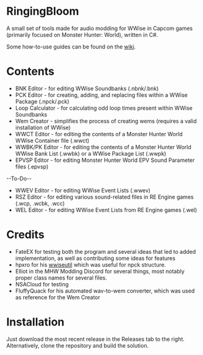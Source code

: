 # RingingBloom
A small set of tools made for audio modding for WWise in Capcom games (primarily focused on Monster Hunter: World), written in C#.

Some how-to-use guides can be found on the [wiki](https://github.com/Silvris/RingingBloom/wiki).

# Contents
* BNK Editor - for editing WWise Soundbanks (.nbnk/.bnk)
* PCK Editor - for creating, adding, and replacing files within a WWise Package (.npck/.pck)
* Loop Calculator - for calculating odd loop times present within WWise Soundbanks
* Wem Creator - simplifies the process of creating wems (requires a valid installation of WWise)
* WWCT Editor - for editing the contents of a Monster Hunter World WWise Container file (.wwct)
* WWBK/PK Editor - for editing the contents of a Monster Hunter World WWise Bank List (.wwbk) or a WWise Package List (.wwpk)
* EPVSP Editor - for editing Monster Hunter World EPV Sound Parameter files (.epvsp)

--To-Do--
* WWEV Editor - for editing WWise Event Lists (.wwev)
* RSZ Editor - for editing various sound-related files in RE Engine games (.wcp, .wcbk, .wcc)
* WEL Editor - for editing WWise Event Lists from RE Engine games (.wel)

# Credits
* FateEX for testing both the program and several ideas that led to added implementation, as well as contributing some ideas for features
* hpxro for his [wwiseutil](https://github.com/hpxro7/wwiseutil) which was useful for npck structure.
* Elliot in the MHW Modding Discord for several things, most notably proper class names for several files.
* NSACloud for testing
* FluffyQuack for his automated wav-to-wem converter, which was used as reference for the Wem Creator

# Installation
Just download the most recent release in the Releases tab to the right. Alternatively, clone the repository and build the solution.
